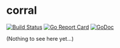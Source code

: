 # corral

[![Build Status](https://travis-ci.org/bcongdon/corral.svg?branch=master)](https://travis-ci.org/bcongdon/corral)
[![Go Report Card](https://goreportcard.com/badge/github.com/bcongdon/corral)](https://goreportcard.com/report/github.com/bcongdon/corral)
[![GoDoc](https://godoc.org/github.com/bcongdon/corral?status.svg)](https://godoc.org/github.com/bcongdon/corral)

(Nothing to see here yet...)
